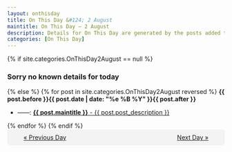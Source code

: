 ```yaml
---
layout: onthisday
title: On This Day &#124; 2 August
maintitle: On This Day — 2 August
description: Details for On This Day are generated by the posts added to the website so the content is subject to changes/updates over time.
categories: [On This Day]
---
```


{% if site.categories.OnThisDay2August == null %}
<h3>Sorry no known details for today</h3>
{% else %}
{% for post in site.categories.OnThisDay2August reversed %}
<strong>{{ post.before }}{{ post.date | date: "%e %B %Y" }}{{ post.after }}</strong>
<ul>
<li> ——: <a class="{{ post.class }}" href="{{ post.url }}"><strong>{{ post.maintitle }}</strong> - {{ post.post_description }}</a></li>
</ul>
{% endfor %}
{% endif %}
<br />
<div style="background-color: #f3f3f3; padding: 10px; border-radius: 5px; text-align: center; display: flex; justify-content: space-evenly;">
<a href="/onthisday/08/08-01">« Previous Day</a>
<span style="visibility:hidden;">[ Visit Leap Year February 29 ]</span>
<a href="/onthisday/08/08-03">Next Day »</a>
</div>
